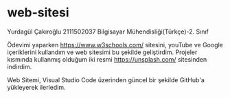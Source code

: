 # web-sitesi
Yurdagül Çakıroğlu
2111502037
Bilgisayar Mühendisliği(Türkçe)-2. Sınıf

Ödevimi yaparken https://www.w3schools.com/ sitesini, youTube ve Google içeriklerini kullandım ve web sitesimi bu şekilde geliştirdim. Projeler kısmında kullanmış olduğum iki resmi https://unsplash.com/ sitesinden indirdim.

Web Sitemi, Visual Studio Code üzerinden güncel bir şekilde GitHub'a yükleyerek ilerledim.



